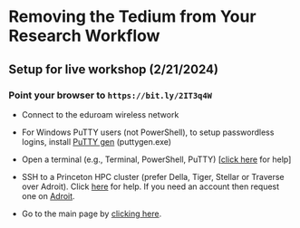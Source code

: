 # Removing the Tedium from Your Research Workflow

## Setup for live workshop (2/21/2024)

### Point your browser to `https://bit.ly/2IT3q4W`

+ Connect to the eduroam wireless network

+ For Windows PuTTY users (not PowerShell), to setup passwordless logins, install <a href="https://www.chiark.greenend.org.uk/~sgtatham/putty/latest.html" target="_blank">PuTTY gen</a> (puttygen.exe)

+ Open a terminal (e.g., Terminal, PowerShell, PuTTY) [<a href="https://researchcomputing.princeton.edu/education/training/hardware-and-software-requirements-picscie-workshops" target="_blank">click here</a> for help]

+ SSH to a Princeton HPC cluster (prefer Della, Tiger, Stellar or Traverse over Adroit). Click [here](https://researchcomputing.princeton.edu/faq/why-cant-i-login-to-a-clu) for help. If you need an account then request one on [Adroit](https://forms.rc.princeton.edu/registration/?q=adroit).

+ Go to the main page by [clicking here](https://github.com/PrincetonUniversity/removing_tedium).
